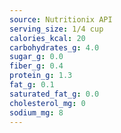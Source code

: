 ```yaml
---
source: Nutritionix API
serving_size: 1/4 cup
calories_kcal: 20
carbohydrates_g: 4.0
sugar_g: 0.0
fiber_g: 0.4
protein_g: 1.3
fat_g: 0.1
saturated_fat_g: 0.0
cholesterol_mg: 0
sodium_mg: 8
---
```


